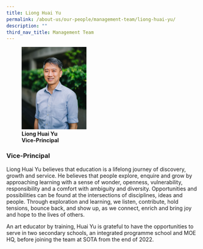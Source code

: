 ```yaml
---
title: Liong Huai Yu
permalink: /about-us/our-people/management-team/liong-huai-yu/
description: ""
third_nav_title: Management Team
---
```

<figure>
<img style="width:40%" src="/images/ssc_liong-huai-yu_photo-01.jpg">
<figcaption><strong>Liong Huai Yu<br>
Vice-Principal</strong> </figcaption>
</figure>

### Vice-Principal

Liong Huai Yu believes that education is a lifelong journey of discovery, growth and service. He believes that people explore, enquire and grow by approaching learning with a sense of wonder, openness, vulnerability, responsibility and a comfort with ambiguity and diversity. Opportunities and possibilities can be found at the intersections of disciplines, ideas and people. Through exploration and learning, we listen, contribute, hold tensions, bounce back, and show up, as we connect, enrich and bring joy and hope to the lives of others.  
  
An art educator by training, Huai Yu is grateful to have the opportunities to serve in two secondary schools, an integrated programme school and MOE HQ, before joining the team at SOTA from the end of 2022.